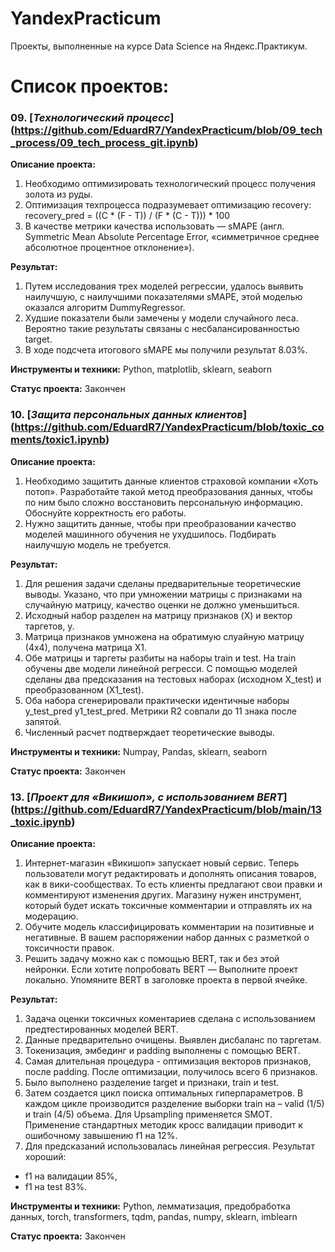 
# YandexPracticum
Проекты, выполненные на курсе Data Science на Яндекс.Практикум.


# Список проектов:
### 09. [*Технологический процесс*] (https://github.com/EduardR7/YandexPracticum/blob/09_tech_process/09_tech_process_git.ipynb)
**Описание проекта:**
1. Необходимо оптимизировать технологический процесс получения золота из руды.
2. Оптимизация техпроцесса подразумевает оптимизацию recovery: recovery_pred = ((C * (F - T)) / (F * (C - T))) * 100
3. В качестве метрики качества использовать — sMAPE (англ. Symmetric Mean Absolute Percentage Error, «симметричное среднее абсолютное процентное отклонение»).

**Результат:**
1. Путем исследования трех моделей регрессии, удалось выявить наилучшую, с наилучшими показателями sMAPE, этой моделью оказался алгоритм DummyRegressor.
2. Худшие показатели были замечены у модели случайного леса. Вероятно такие результаты связаны с несбалансированностью target.
3. В ходе подсчета итогового sMAPE мы получили результат 8.03%.

**Инструменты и техники:**
Python, matplotlib, sklearn, seaborn

**Статус проекта:**
Закончен


### 10. [*Защита персональных данных клиентов*] (https://github.com/EduardR7/YandexPracticum/blob/toxic_coments/toxic1.ipynb)
**Описание проекта:**
1. Необходимо защитить данные клиентов страховой компании «Хоть потоп». Разработайте такой метод преобразования данных, чтобы по ним было сложно восстановить персональную информацию. Обоснуйте корректность его работы.
2. Нужно защитить данные, чтобы при преобразовании качество моделей машинного обучения не ухудшилось. Подбирать наилучшую модель не требуется.

**Результат:**
1. Для решения задачи сделаны предварительные теоретические выводы. Указано, что при умножении матрицы с признаками на случайную матрицу, качество оценки не должно уменьшиться.
2. Исходный набор разделен на матрицу признаков (X) и вектор таргетов, y.
3. Матрица признаков умножена на обратимую слуайную матрицу (4х4), получена матрица X1.
4. Обе матрицы и таргеты разбиты на наборы train и test. На train обучены две модели линейной регресси. С помощью моделей сделаны два предсказания на тестовых наборах (исходном X_test) и преобразованном (X1_test).
5. Оба набора сгенерировали практически идентичные наборы y_test_pred y1_test_pred. Метрики R2 совпали до 11 знака после запятой.
6. Численный расчет подтверждает теоретические выводы.

**Инструменты и техники:**
Numpay, Pandas, sklearn, seaborn

**Статус проекта:**
Закончен

### 13. [*Проект для «Викишоп», с использованием BERT*] (https://github.com/EduardR7/YandexPracticum/blob/main/13_toxic.ipynb)
**Описание проекта:**
1. Интернет-магазин «Викишоп» запускает новый сервис. Теперь пользователи могут редактировать и дополнять описания товаров, как в вики-сообществах. То есть клиенты предлагают свои правки и комментируют изменения других. Магазину нужен инструмент, который будет искать токсичные комментарии и отправлять их на модерацию.
2. Обучите модель классифицировать комментарии на позитивные и негативные. В вашем распоряжении набор данных с разметкой о токсичности правок.
3. Решить задачу можно как с помощью BERT, так и без этой нейронки. Если хотите попробовать BERT — Выполните проект локально. Упомяните BERT в заголовке проекта в первой ячейке.

**Результат:**
1. Задача оценки токсичных коментариев сделана с использованием предтестированных моделей BERT.
2. Данные предварительно очищены. Выявлен дисбаланс по таргетам.
3. Токенизация, эмбединг и padding выполнены с помощью BERT.
4. Самая длительная процедура - оптимизация векторов признаков, после padding. После оптимизации, получилось всего 6 признаков. 
5. Было выполнено разделение target и признаки, train и test.
6. Затем создается цикл поиска оптимальных гиперпараметров. В каждом цикле производится разделение выборки train на – valid (1/5) и train (4/5) объема. Для Upsampling применяется SMOT. Применение стандартных методик кросс валидации приводит к ошибочному завышению f1 на 12%.
7. Для предсказаний использовалась линейная регрессия. Результат хороший:
- f1 на валидации 85%,
- f1 на test 83%.

**Инструменты и техники:**
Python, лемматизация, предобработка данных,
torch, transformers, tqdm, pandas, numpy, sklearn, imblearn

**Статус проекта:**
Закончен
